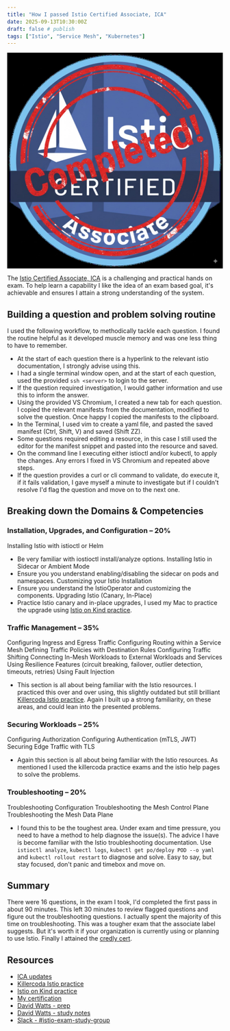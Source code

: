 ```yaml
---
title: "How I passed Istio Certified Associate, ICA"
date: 2025-09-13T10:30:00Z
draft: false # publish
tags: ["Istio", "Service Mesh", "Kubernetes"]
---
```


<img src="ica.jpg" alt="ICA attained" style="display: block; margin: auto;">

The [Istio Certified Associate, ICA](https://training.linuxfoundation.org/certification/istio-certified-associate-ica/) is a challenging and practical hands on exam. To help learn a capability I like the idea of an exam based goal, it's achievable and ensures I attain a strong understanding of the system.

## Building a question and problem solving routine
I used the following workflow, to methodically tackle each question. I found the routine helpful as it developed muscle memory and was one less thing to have to remember. 

- At the start of each question there is a hyperlink to the relevant istio documentation, I strongly advise using this.
- I had a single terminal window open, and at the start of each question, used the provided `ssh <server>` to login to the server.
- If the question required investigation, I would gather information and use this to inform the answer.
- Using the provided VS Chromium, I created a new tab for each question. I copied the relevant manifests from the documentation, modified to solve the question. Once happy I copied the manifests to the clipboard.
- In the Terminal, I used vim to create a yaml file, and pasted the saved manifest (Ctrl, Shift, V) and saved (Shift ZZ).
- Some questions required editing a resource, in this case I still used the editor for the manifest snippet and pasted into the resource and saved.
- On the command line I executing either istioctl and/or kubectl, to apply the changes. Any errors I fixed in VS Chromium and repeated above steps.
- If the question provides a curl or cli command to validate, do execute it, if it fails validation, I gave myself a minute to investigate but if I couldn't resolve I'd flag the question and move on to the next one.

## Breaking down the Domains & Competencies

### Installation, Upgrades, and Configuration – 20%

Installing Istio with istioctl or Helm
- Be very familiar with iostioctl install/analyze options.
Installing Istio in Sidecar or Ambient Mode
- Ensure you you understand enabling/disabling the sidecar on pods and namespaces. 
Customizing your Istio Installation
- Ensure you understand the IstioOperator and customizing the components.
Upgrading Istio (Canary, In-Place)
- Practice Istio canary and in-place upgrades, I used my Mac to practice the upgrade using [Istio on Kind practice](http://github.com/tomconn/istio-on-kind).


### Traffic Management – 35%

Configuring Ingress and Egress Traffic
Configuring Routing within a Service Mesh
Defining Traffic Policies with Destination Rules
Configuring Traffic Shifting
Connecting In-Mesh Workloads to External Workloads and Services
Using Resilience Features (circuit breaking, failover, outlier detection, timeouts, retries)
Using Fault Injection

- This section is all about being familiar with the Istio resources. I practiced this over and over using, this slightly outdated but still brilliant [Killercoda Istio practice](https://killercoda.com/ica). Again I built up a strong familiarity, on these areas, and could lean into the presented problems. 

### Securing Workloads – 25% 

Configuring Authorization
Configuring Authentication (mTLS, JWT)
Securing Edge Traffic with TLS

- Again this section is all about being familiar with the Istio resources. As mentioned I used the killercoda practice exams and the istio help pages to solve the problems.

### Troubleshooting – 20%

Troubleshooting Configuration
Troubleshooting the Mesh Control Plane
Troubleshooting the Mesh Data Plane

- I found this to be the toughest area. Under exam and time pressure, you need to have a method to help diagnose the issue(s). The advice I have is become familiar with the Istio troubleshooting documentation. Use `istioctl analyze`, `kubectl logs`, `kubectl get po/deploy POD --o yaml` and `kubectl rollout restart` to diagnose and solve. Easy to say, but stay focused, don't panic and timebox and move on. 

## Summary
There were 16 questions, in the exam I took, I'd completed the first pass in about 90 minutes. This left 30 minutes to review flagged questions and figure out the troubleshooting questions. I actually spent the majority of this time on troubleshooting.
This was a tougher exam that the associate label suggests. But it's worth it if your organization is currently using or planning to use Istio.
Finally I attained the [credly cert](https://www.credly.com/badges/42e6f473-35a6-4623-9dbe-7173b6126ac5/linked_in_profile).

## Resources
* [ICA updates](https://training.linuxfoundation.org/istio-certified-associate-ica-program-changes)
* [Killercoda Istio practice](https://killercoda.com/ica)
* [Istio on Kind practice](http://github.com/tomconn/istio-on-kind)
* [My certification](https://www.credly.com/badges/42e6f473-35a6-4623-9dbe-7173b6126ac5/linked_in_profile)
* [David Watts - prep](https://medium.com/@wattsdave/istio-certified-associate-ica-exam-prep-51b59bdd372f)
* [David Watts - study notes](https://medium.com/@wattsdave/istio-certified-associate-ica-exam-prep-51b59bdd372f)
* [Slack - #istio-exam-study-group](https://cloud-native.slack.com/archives/C05TRTYKZH9)
